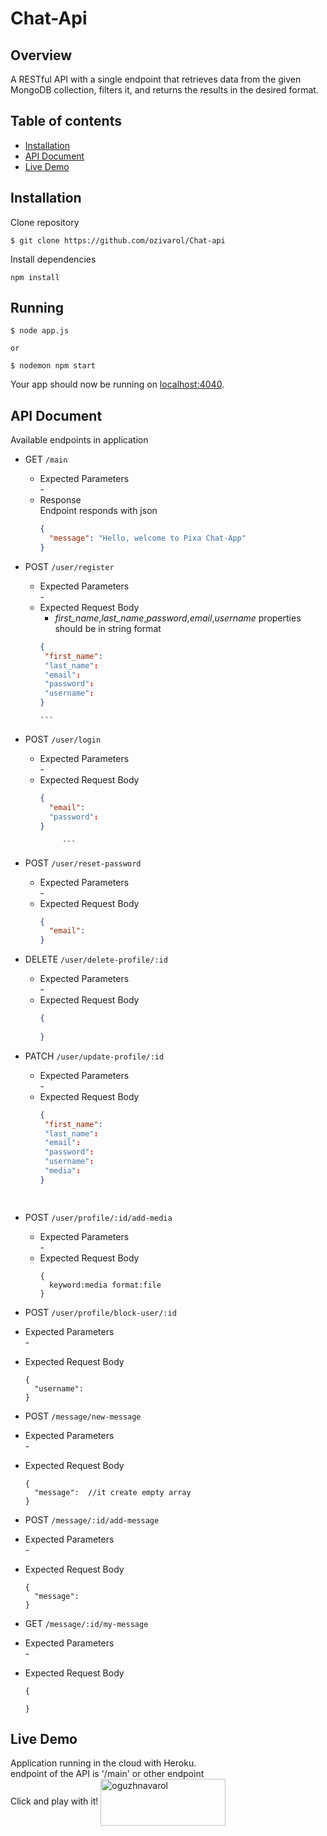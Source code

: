 # Chat-Api


## Overview

A RESTful API with a single endpoint that retrieves data from the given MongoDB collection, filters it, and returns the results in the desired format.


## Table of contents
* [Installation](#installation)
* [API Document](#api-document)
* [Live Demo](#live-demo)


## Installation
Clone repository
```
$ git clone https://github.com/ozivarol/Chat-api
```
Install dependencies
```
npm install
```

## Running

```
$ node app.js

or

$ nodemon npm start
```
Your app should now be running on [localhost:4040](http://localhost:4040/).

## API Document
Available endpoints in application
- GET `/main`
  - Expected Parameters<br>
      \-
  - Response <br>
      Endpoint responds with json
      ```json
      {
        "message": "Hello, welcome to Pixa Chat-App"
      }
      ```

- POST `/user/register`
  - Expected Parameters<br>
      \-
  - Expected Request Body <br>
      - *first_name*,*last_name*,*password*,*email*,*username* properties should be in string format
      ```json
     {
       "first_name":
       "last_name":
       "email":
       "password":
       "username":
     }
      ```
        ```
- POST `/user/login`
  - Expected Parameters<br>
      \-
  - Expected Request Body <br>
      ```json
     {
        "email":
        "password":
     }
      ```
             ```
- POST `/user/reset-password`
  - Expected Parameters<br>
      \-
  - Expected Request Body <br>
      ```json
     {
        "email":
     }
      ```
      
- DELETE `/user/delete-profile/:id`
  - Expected Parameters<br>
      \-
  - Expected Request Body <br>
      ```json
     {
       
     }
  
- PATCH `/user/update-profile/:id`
  - Expected Parameters<br>
      \-
  - Expected Request Body <br>
      ```json
     {
       "first_name":
       "last_name":
       "email":
       "password":
       "username":
       "media":
     }
    
        
- POST `/user/profile/:id/add-media`
  - Expected Parameters<br>
      \-
  - Expected Request Body <br>
      ```form-data
     {
        keyword:media format:file
     }
      ```
      
 - POST `/user/profile/block-user/:id`
  - Expected Parameters<br>
      \-
  - Expected Request Body <br>
      ```form-data
     {
        "username":
     }
      ```
 - POST `/message/new-message`
  - Expected Parameters<br>
      \-
  - Expected Request Body <br>
      ```form-data
     {
        "message":  //it create empty array
     }
      ```
  - POST `/message/:id/add-message`
  - Expected Parameters<br>
      \-
  - Expected Request Body <br>
      ```form-data
     {
        "message":
     }
      ```     
  - GET `/message/:id/my-message`
  - Expected Parameters<br>
      \-
  - Expected Request Body <br>
      ```form-data
     {
        
     }
      ```     
  ## Live Demo
Application running in the cloud with Heroku. <br>
endpoint of the API is '/main' or other endpoint <br>
Click and play with it!
<a href="https://pixa-chat.herokuapp.com/main" target="blank"><img align="center" src="https://cdn.icon-icons.com/icons2/2699/PNG/512/heroku_logo_icon_169035.png" alt="oguzhnavarol" height="75" width="200" /></a>    
     
    
    
